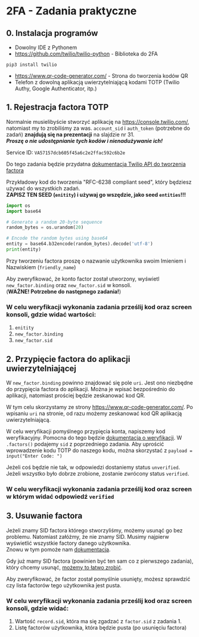 # 2FA - Zadania praktyczne
## 0. Instalacja programów
- Dowolny IDE z Pythonem
- <https://github.com/twilio/twilio-python> - Biblioteka do 2FA
```
pip3 install twilio
```
- <https://www.qr-code-generator.com/> - Strona do tworzenia kodów QR
- Telefon z dowolną aplikacją uwierzytelniającą kodami TOTP (Twilio Authy, Google Authenticator, itp.)

## 1. Rejestracja factora TOTP
Normalnie musielibyście stworzyć aplikację na <https://console.twilio.com/>, natomiast my to zrobiliśmy za was. `account_sid` i `auth_token` (potrzebne do zadań) **znajdują się na prezentacji** na slajdzie nr 31. \
_**Proszę o nie udostępnianie tych kodów i nienadużywanie ich!**_

Service ID: `VA57157dcb605f45a6c2e2ffac592c6b2e`

Do tego zadania będzie przydatna [dokumentacja Twilio API do tworzenia factora](https://www.twilio.com/docs/verify/quickstarts/totp#register-a-user-and-totp-seed)

Przykładowy kod do tworzenia "RFC-6238 compliant seed", który będziesz używać do wszystkich zadań. \
**ZAPISZ TEN SEED (`enitity`) i używaj go wszędzie, jako seed `entities`!!!**
```py
import os
import base64

# Generate a random 20-byte sequence
random_bytes = os.urandom(20)

# Encode the random bytes using base64
entity = base64.b32encode(random_bytes).decode('utf-8')
print(entity)
```

Przy tworzeniu factora proszę o nazwanie użytkownika swoim Imieniem i Nazwiskiem (`friendly_name`)

Aby zweryfikować, że konto factor został utworzony, wyświetl `new_factor.binding` oraz `new_factor.sid` w konsoli. \
(**WAŻNE! Potrzebne do następnego zadania!**)

### W celu weryfikacji wykonania zadania prześlij kod oraz screen konsoli, gdzie widać wartości:
1. `enitity`
2. `new_factor.binding`
3. `new_factor.sid`

## 2. Przypięcie factora do aplikacji uwierzytelniającej
W `new_factor.binding` powinno znajdować się pole `uri`. Jest ono niezbędne do przypięcia factora do aplikacji. Można je wpisać bezpośrednio do aplikacji, natomiast prościej będzie zeskanować kod QR. 

W tym celu skorzystamy ze strony <https://www.qr-code-generator.com/>. Po wpisaniu `uri` na stronie, od razu możemy zeskanować kod QR aplikacją uwierzytelniającą.

W celu weryfikacji pomyślnego przypięcia konta, napiszemy kod weryfikacyjny. Pomocna do tego będzie [dokumentacja o weryfikacji](https://www.twilio.com/docs/verify/quickstarts/totp?code-sample=code-verify-a-totp-factor&code-language=Python&code-sdk-version=8.x). W `.factors()` podajemy `sid` z poprzedniego zadania. Aby uprościć wprowadzenie kodu TOTP do naszego kodu, można skorzystać z `payload = input("Enter Code: ")`

Jeżeli coś będzie nie tak, w odpowiedzi dostaniemy status `unverified`. \
Jeżeli wszystko było dobrze zrobione, zostanie zwrócony status `verified`.

### W celu weryfikacji wykonania zadania prześlij kod oraz screen w którym widać odpowiedź `verified`

## 3. Usuwanie factora

Jeżeli znamy SID factora którego stworzyliśmy, możemy usunąć go bez problemu. Natomiast załóżmy, że nie znamy SID. Musimy najpierw wyświetlić wszystkie factory danego użytkownika. \
Znowu w tym pomoże nam [dokumentacja](https://www.twilio.com/docs/verify/api/factor?code-sample=code-read-multiple-factors&code-language=Python&code-sdk-version=8.x).

Gdy już mamy SID factora (powinien być ten sam co z pierwszego zadania), który chcemy usunąć, [możemy to łatwo zrobić](https://www.twilio.com/docs/verify/api/factor?code-sample=code-delete-a-factor&code-language=Python&code-sdk-version=8.x).

Aby zweryfikować, że factor został pomyślnie usunięty, możesz sprawdzić czy lista factorów tego użytkownika jest pusta.

### W celu weryfikacji wykonania zadania prześlij kod oraz screen konsoli, gdzie widać:
1. Wartość `record.sid`, która ma się zgadzać z `factor.sid` z zadania 1.
2. Listę factorów użytkownika, która będzie pusta (po usunięciu factora)
